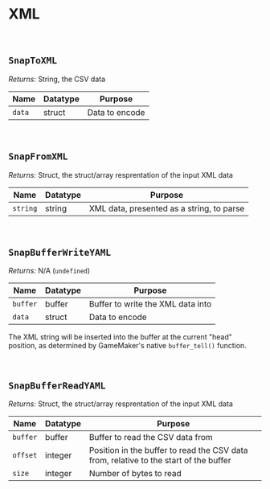 # XML

&nbsp;

## `SnapToXML`

*Returns:* String, the CSV data

|Name  |Datatype|Purpose       |
|------|--------|--------------|
|`data`|struct  |Data to encode|

&nbsp;

## `SnapFromXML`

*Returns:* Struct, the struct/array resprentation of the input XML data

|Name    |Datatype|Purpose                                  |
|--------|--------|-----------------------------------------|
|`string`|string  |XML data, presented as a string, to parse|

&nbsp;

## `SnapBufferWriteYAML`

*Returns:* N/A (`undefined`)

|Name    |Datatype|Purpose                          |
|--------|--------|---------------------------------|
|`buffer`|buffer  |Buffer to write the XML data into|
|`data`  |struct  |Data to encode                   |

The XML string will be inserted into the buffer at the current "head" position, as determined by GameMaker's native `buffer_tell()` function.

&nbsp;

## `SnapBufferReadYAML`

*Returns:* Struct, the struct/array resprentation of the input XML data

|Name    |Datatype|Purpose                                                                              |
|--------|--------|-------------------------------------------------------------------------------------|
|`buffer`|buffer  |Buffer to read the CSV data from                                                     |
|`offset`|integer |Position in the buffer to read the CSV data from, relative to the start of the buffer|
|`size`  |integer |Number of bytes to read                                                              |